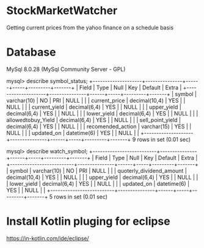 # StockMarketWatcher
Getting current prices from the yahoo finance on a schedule basis

# Database
MySql 8.0.28 (MySql Community Server - GPL)

mysql> describe symbol_status;
+--------------------+---------------+------+-----+---------+-------+
| Field              | Type          | Null | Key | Default | Extra |
+--------------------+---------------+------+-----+---------+-------+
| symbol             | varchar(10)   | NO   | PRI | NULL    |       |
| current_price      | decimal(10,4) | YES  |     | NULL    |       |
| current_yield      | decimal(6,4)  | YES  |     | NULL    |       |
| upper_yield        | decimal(6,4)  | YES  |     | NULL    |       |
| lower_yield        | decimal(6,4)  | YES  |     | NULL    |       |
| allowedtobuy_Yield | decimal(6,4)  | YES  |     | NULL    |       |
| sell_point_yield   | decimal(6,4)  | YES  |     | NULL    |       |
| recomended_action  | varchar(15)   | YES  |     | NULL    |       |
| updated_on         | datetime(6)   | YES  |     | NULL    |       |
+--------------------+---------------+------+-----+---------+-------+
9 rows in set (0.01 sec)

mysql> describe watch_symbol;
+--------------------------+---------------+------+-----+---------+-------+
| Field                    | Type          | Null | Key | Default | Extra |
+--------------------------+---------------+------+-----+---------+-------+
| symbol                   | varchar(10)   | NO   | PRI | NULL    |       |
| quoterly_dividend_amount | decimal(10,4) | YES  |     | NULL    |       |
| upper_yield              | decimal(6,4)  | YES  |     | NULL    |       |
| lower_yield              | decimal(6,4)  | YES  |     | NULL    |       |
| updated_on               | datetime(6)   | YES  |     | NULL    |       |
+--------------------------+---------------+------+-----+---------+-------+
5 rows in set (0.01 sec)

# Install Kotlin pluging for eclipse
https://in-kotlin.com/ide/eclipse/
